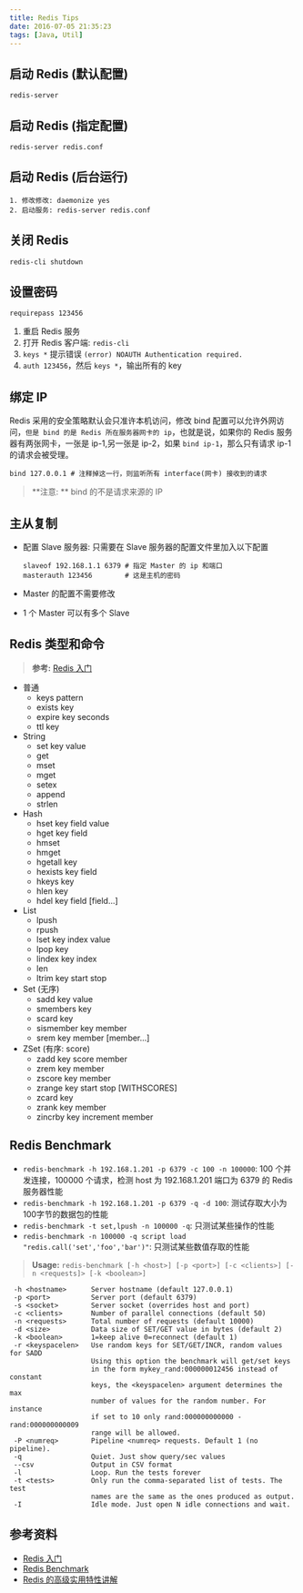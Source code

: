 ```yaml
---
title: Redis Tips
date: 2016-07-05 21:35:23
tags: [Java, Util]
---
```


## 启动 Redis (默认配置)
```
redis-server
```

## 启动 Redis (指定配置)
```
redis-server redis.conf
```

<!--more-->

## 启动 Redis (后台运行)
```
1. 修改修改: daemonize yes
2. 启动服务: redis-server redis.conf
```

## 关闭 Redis
```
redis-cli shutdown
```

## 设置密码
```
requirepass 123456
```

1. 重启 Redis 服务
1. 打开 Redis 客户端: `redis-cli`
2. `keys *` 提示错误 `(error) NOAUTH Authentication required.` 
3. `auth 123456`，然后 `keys *`，输出所有的 key

## 绑定 IP
Redis 采用的安全策略默认会只准许本机访问，修改 bind 配置可以允许外网访问，`但是 bind 的是 Redis 所在服务器网卡的 ip`，也就是说，如果你的 Redis 服务器有两张网卡，一张是 ip-1,另一张是 ip-2，如果 `bind ip-1`，那么只有请求 ip-1 的请求会被受理。

```
bind 127.0.0.1 # 注释掉这一行，则监听所有 interface(网卡) 接收到的请求
```

> **注意: **
> bind 的不是请求来源的 IP

## 主从复制
* 配置 Slave 服务器: 只需要在 Slave 服务器的配置文件里加入以下配置

    ```
    slaveof 192.168.1.1 6379 # 指定 Master 的 ip 和端口
    masterauth 123456        # 这是主机的密码
    ```

* Master 的配置不需要修改
* 1 个 Master 可以有多个 Slave

## Redis 类型和命令
> **参考:** [Redis 入门](http://www.hubwiz.com/course/?type=Redis)

* 普通
    * keys pattern
    * exists key
    * expire key seconds
    * ttl key
* String
    * set key value
    * get
    * mset
    * mget
    * setex
    * append
    * strlen
* Hash
    * hset key field value
    * hget key field
    * hmset
    * hmget
    * hgetall key
    * hexists key field
    * hkeys key
    * hlen key
    * hdel key field [field...]
* List
    * lpush
    * rpush
    * lset key index value
    * lpop key
    * lindex key index
    * len
    * ltrim key start stop
* Set (无序)
    * sadd key value
    * smembers key
    * scard key
    * sismember key member
    * srem key member [member...]
* ZSet (有序: score)
    * zadd key score member
    * zrem key member
    * zscore key member
    * zrange key start stop [WITHSCORES]
    * zcard key
    * zrank key member
    * zincrby key increment member

## Redis Benchmark
* `redis-benchmark -h 192.168.1.201 -p 6379 -c 100 -n 100000`: 100 个并发连接，100000 个请求，检测 host 为 192.168.1.201 端口为 6379 的 Redis 服务器性能
* `redis-benchmark -h 192.168.1.201 -p 6379 -q -d 100`: 测试存取大小为100字节的数据包的性能
* `redis-benchmark -t set,lpush -n 100000 -q`: 只测试某些操作的性能
* `redis-benchmark -n 100000 -q script load "redis.call('set','foo','bar')"`: 只测试某些数值存取的性能

> **Usage:** `redis-benchmark [-h <host>] [-p <port>] [-c <clients>] [-n <requests]> [-k <boolean>]`

```
 -h <hostname>      Server hostname (default 127.0.0.1)
 -p <port>          Server port (default 6379)
 -s <socket>        Server socket (overrides host and port)
 -c <clients>       Number of parallel connections (default 50)
 -n <requests>      Total number of requests (default 10000)
 -d <size>          Data size of SET/GET value in bytes (default 2)
 -k <boolean>       1=keep alive 0=reconnect (default 1)
 -r <keyspacelen>   Use random keys for SET/GET/INCR, random values for SADD
                    Using this option the benchmark will get/set keys
                    in the form mykey_rand:000000012456 instead of constant
                    keys, the <keyspacelen> argument determines the max
                    number of values for the random number. For instance
                    if set to 10 only rand:000000000000 - rand:000000000009
                    range will be allowed.
 -P <numreq>        Pipeline <numreq> requests. Default 1 (no pipeline).
 -q                 Quiet. Just show query/sec values
 --csv              Output in CSV format
 -l                 Loop. Run the tests forever
 -t <tests>         Only run the comma-separated list of tests. The test
                    names are the same as the ones produced as output.
 -I                 Idle mode. Just open N idle connections and wait.
 ```

## 参考资料
* [Redis 入门](http://www.hubwiz.com/course/?type=Redis)
* [Redis Benchmark](http://my.oschina.net/iepac/blog/705389)
* [Redis 的高级实用特性讲解](http://my.oschina.net/u/2391658/blog/705095)
